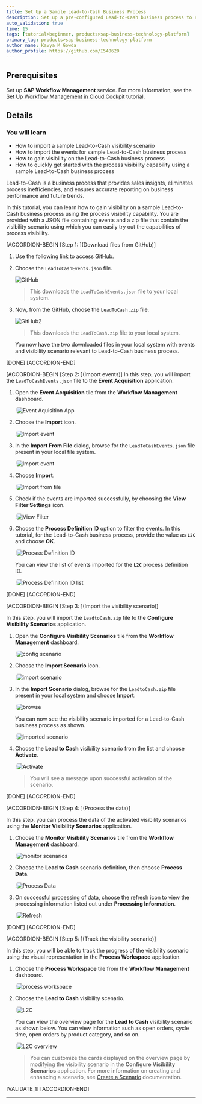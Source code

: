```yaml
---
title: Set Up a Sample Lead-to-Cash Business Process
description: Set up a pre-configured Lead-to-Cash business process to experience the process visibility capability.
auto_validation: true
time: 15
tags: [tutorial>beginner, products>sap-business-technology-platform]
primary_tag: products>sap-business-technology-platform
author_name: Kavya M Gowda
author_profile: https://github.com/I540620
---
```


## Prerequisites
Set up **SAP Workflow Management** service. For more information, see the [Set Up Workflow Management in Cloud Cockpit](cp-starter-ibpm-employeeonboarding-1-setup) tutorial.

## Details
### You will learn
- How to import a sample Lead-to-Cash visibility scenario
- How to import the events for sample Lead-to-Cash business process
- How to gain visibility on the Lead-to-Cash business process
- How to quickly get started with the process visibility capability using a sample Lead-to-Cash business process

Lead-to-Cash is a business process that provides sales insights, eliminates process inefficiencies, and ensures accurate reporting on business performance and future trends.

In this tutorial, you can learn how to gain visibility on a sample Lead-to-Cash business process using the process visibility capability. You are provided with a JSON file containing events and a zip file that contain the visibility scenario using which you can easily try out the capabilities of process visibility.

[ACCORDION-BEGIN [Step 1: ](Download files from GitHub)]

1. Use the following link to access [GitHub](https://github.com/SAP-samples/cloud-process-visibility/releases).

2. Choose the `LeadToCashEvents.json` file.

    ![GitHub](LeadToCashEvents-json.png)

    >This downloads the `LeadToCashEvents.json` file to your local system.

3. Now, from the GitHub, choose the `LeadToCash.zip` file.

    ![GitHub2](LeadToCash-zip.png)

    >This downloads the `LeadToCash.zip` file to your local system.

    You now have the two downloaded files in your local system with events and visibility scenario relevant to Lead-to-Cash business process.

[DONE]
[ACCORDION-END]

[ACCORDION-BEGIN [Step 2: ](Import events)]
In this step, you will import the `LeadToCashEvents.json` file to the **Event Acquisition** application.

1. Open the **Event Acquisition** tile from the **Workflow Management** dashboard.

    !![Event Aquisition App](event-flp.png)

2. Choose the **Import** icon.

    !![Import event](Import.png)

3. In the **Import From File** dialog, browse for the `LeadToCashEvents.json` file present in your local file system.

    !![Import event](Browse.png)

4. Choose **Import**.  

    !![Import from tile](Browse_Import.png)

5. Check if the events are imported successfully, by choosing the **View Filter Settings** icon.

    !![View Filter](Filter.png)

6. Choose the **Process Definition ID** option to filter the events. In this tutorial, for the Lead-to-Cash business process, provide the value as **`L2C`** and choose **OK**.

    !![Process Definition ID](L2C.png)

    You can view the list of events imported for the **`L2C`** process definition ID.

    !![Process Definition ID list](L2C_List.png)

[DONE]
[ACCORDION-END]


[ACCORDION-BEGIN [Step 3: ](Import the visibility scenario)]

In this step, you will import the `LeadtoCash.zip` file to the **Configure Visibility Scenarios** application.

1. Open the **Configure Visibility Scenarios** tile from the **Workflow Management** dashboard.

    !![config scenario](config-flp.png)

2. Choose the **Import Scenario** icon.

    !![import scenario](CVS-Import.png)

3. In the **Import Scenario** dialog, browse for the `LeadtoCash.zip` file present in your local system and choose **Import**.

    !![browse](L2C-zipfile-import.png)

    You can now see the visibility scenario imported for a Lead-to-Cash business process as shown.

    !![imported scenario](CVS-L2C.png)

4. Choose the **Lead to Cash** visibility scenario from the list and choose **Activate**.

    !![Activate](L2C-Activate.png)

    >You will see a message upon successful activation of the scenario.

[DONE]
[ACCORDION-END]

[ACCORDION-BEGIN [Step 4: ](Process the data)]

In this step, you can process the data of the activated visibility scenarios using the **Monitor Visibility Scenarios** application.

1. Choose the **Monitor Visibility Scenarios** tile from the **Workflow Management** dashboard.

    !![monitor scenarios](MVS.png)

2. Choose the **Lead to Cash** scenario definition, then choose **Process Data**.

    !![Process Data](LTC_MonitorScenarios.png)

3. On successful processing of data, choose the refresh icon to view the processing information listed out under **Processing Information**.

    !![Refresh](ProcessInformation.png)

[DONE]
[ACCORDION-END]

[ACCORDION-BEGIN [Step 5: ](Track the visibility scenario)]

In this step, you will be able to track the progress of the visibility scenario using the visual representation in the **Process Workspace** application.

1. Choose the **Process Workspace** tile from the **Workflow Management** dashboard.

    !![process workspace](PW.png)

2. Choose the **Lead to Cash** visibility scenario.

    !![L2C](PW_Lead-to-Cash.png)

    You can view the overview page for the **Lead to Cash** visibility scenario as shown below. You can view information such as open orders, cycle time, open orders by product category, and so on.

    !![L2C overview](Overview.png)

    >You can customize the cards displayed on the overview page by modifying the visibility scenario in the **Configure Visibility Scenarios** application. For more information on creating and enhancing a scenario, see [Create a Scenario](https://help.sap.com/viewer/62fd39fa3eae4046b23dba285e84bfd4/Cloud/en-US/df284fd12073454392c5db8913f82d81.html) documentation.

[VALIDATE_1]
[ACCORDION-END]


---
